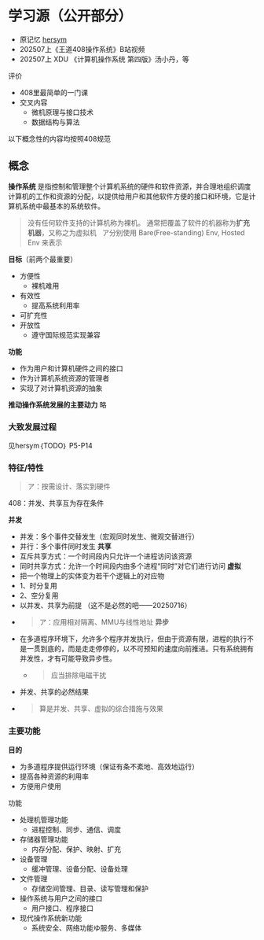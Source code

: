 
# 学习源（公开部分）

- 原记忆 [hersym](obsidian://open?vault=hersym&file=doc%2FOSD%2FPART-OSDev)
- 202507上《王道408操作系统》B站视频
- 202507上 XDU 《计算机操作系统 第四版》汤小丹，等

评价
- 408里最简单的一门课
- 交叉内容
	- 微机原理与接口技术
	- 数据结构与算法

以下概念性的内容均按照408规范

## 概念

**操作系统** 是指控制和管理整个计算机系统的硬件和软件资源，并合理地组织调度计算机的工作和资源的分配，以提供给用户和其他软件方便的接口和环境，它是计算机系统中最基本的系统软件。

>没有任何软件支持的计算机称为裸机。
>通常把覆盖了软件的机器称为**扩充机器**，又称之为虚拟机  
>ア分别使用 Bare(Free-standing) Env, Hosted Env 来表示


**目标**（前两个最重要）

- 方便性
	- 裸机难用
- 有效性
	- 提高系统利用率
- 可扩充性
- 开放性
	- 遵守国际规范实现兼容

**功能**
- 作为用户和计算机硬件之间的接口
- 作为计算机系统资源的管理者
- 实现了对计算机资源的抽象

**推动操作系统发展的主要动力**
略

### 大致发展过程

见hersym｛TODO｝ P5-P14

### 特征/特性

>ア：按需设计、落实到硬件

408：并发、共享互为存在条件

**并发**
- 并发：多个事件交替发生（宏观同时发生、微观交替进行）
- 并行：多个事件同时发生
**共享**
- 互斥共享方式：一个时间段内只允许一个进程访问该资源
- 同时共享方式：允许一个时间段内由多个进程“同时”对它们进行访问
**虚拟**
- 把一个物理上的实体变为若干个逻辑上的对应物
- 1、时分复用
- 2、空分复用
- 以并发、共享为前提 （这不是必然的吧——20250716）
- >ア：应用相对隔离、MMU与线性地址
**异步**
- 在多道程序环境下，允许多个程序并发执行，但由于资源有限，进程的执行不是一贯到底的，而是走走停停的，以不可预知的速度向前推进。只有系统拥有并发性，才有可能导致异步性。
	- >应当排除电磁干扰
- 并发、共享的必然结果
- >算是并发、共享、虚拟的综合措施与效果

### 主要功能

**目的**
- 为多道程序提供运行环境（保证有条不紊地、高效地运行）
- 提高各种资源的利用率
- 方便用户使用

功能
- 处理机管理功能
	- 进程控制、同步、通信、调度
- 存储器管理功能
	- 内存分配、保护、映射、扩充
- 设备管理
	- 缓冲管理、设备分配、设备处理
- 文件管理
	- 存储空间管理、目录、读写管理和保护
- 操作系统与用户之间的接口
	- 用户接口、程序接口
- 现代操作系统新功能
	- 系统安全、网络功能ゆ服务、多媒体











